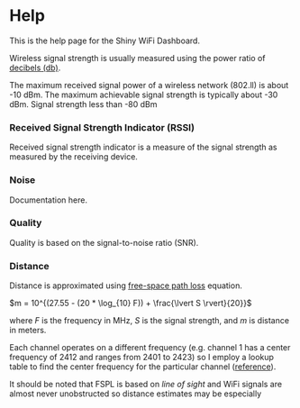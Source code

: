 # Help

This is the help page for the Shiny WiFi Dashboard.

Wireless signal strength is usually measured using the power ratio of [decibels (db)](https://en.wikipedia.org/wiki/Decibel).

The maximum received signal power of a wireless network (802.ll) is about -10 dBm. The maximum achievable signal strength is typically about -30 dBm. Signal strength less than -80 dBm 

### Received Signal Strength Indicator (RSSI)

Received signal strength indicator is a measure of the signal strength as measured by the receiving device.

### Noise

Documentation here.

### Quality

Quality is based on the signal-to-noise ratio (SNR).

### Distance

Distance is approximated using [free-space path loss](https://en.wikipedia.org/wiki/Free-space_path_loss) equation.

$m = 10^{(27.55 - (20 * \log_{10} F)) + \frac{\lvert S \rvert}{20}}$

where $F$ is the frequency in MHz, $S$ is the signal strength, and $m$ is distance in meters.

Each channel operates on a different frequency (e.g. channel 1 has a center frequency of 2412 and ranges from 2401 to 2423) so I employ a lookup table to find the center frequency for the particular channel ([reference](http://www.radio-electronics.com/info/wireless/wi-fi/80211-channels-number-frequencies-bandwidth.php)).

It should be noted that FSPL is based on _line of sight_ and WiFi signals are almost never unobstructed so distance estimates may be especially
